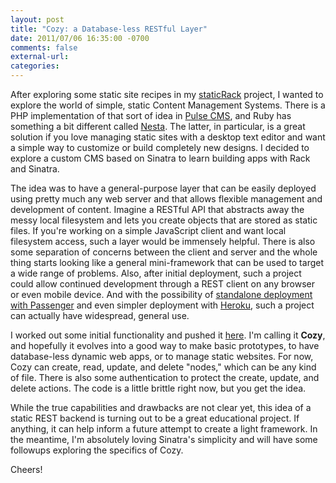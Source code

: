 ```yaml
---
layout: post
title: "Cozy: a Database-less RESTful Layer"
date: 2011/07/06 16:35:00 -0700
comments: false
external-url:
categories:
---
```



After exploring some static site recipes in my [staticRack][1] project, I wanted 
to explore the world of simple, static Content Management Systems. There is 
a PHP implementation of that sort of idea in [Pulse CMS][2], and Ruby has something 
a bit different called [Nesta][3]. The latter, in particular, is a great solution 
if you love managing static sites with a desktop text editor and want a simple 
way to customize or build completely new designs. I decided to explore a custom 
CMS based on Sinatra to learn building apps with Rack and Sinatra.

The idea was to have a general-purpose layer that can be easily deployed using 
pretty much any web server and that allows flexible management and development 
of content. Imagine a RESTful API that abstracts away the messy local filesystem 
and lets you create objects that are stored as static files. If you're working 
on a simple JavaScript client and want local filesystem access, such a layer 
would be immensely helpful. There is also some separation of concerns between 
the client and server and the whole thing starts looking like a general mini-framework 
that can be used to target a wide range of problems. Also, after initial deployment, 
such a project could allow continued development through a REST client on any 
browser or even mobile device. And with the possibility of [standalone deployment 
with Passenger][4] and even simpler deployment with [Heroku][5], such a project 
can actually have widespread, general use.

I worked out some initial functionality and pushed it [here][6]. I'm calling 
it **Cozy**, and hopefully it evolves into a good way to make basic prototypes, 
to have database-less dynamic web apps, or to manage static websites. For now, 
Cozy can create, read, update, and delete "nodes," which can be any kind of 
file. There is also some authentication to protect the create, update, and 
delete actions. The code is a little brittle right now, but you get the idea. 

While the true capabilities and drawbacks are not clear yet, this idea of a 
static REST backend is turning out to be a great educational project. If anything, 
it can help inform a future attempt to create a light framework. In the meantime, 
I'm absolutely loving Sinatra's simplicity and will have some followups exploring 
the specifics of Cozy.

Cheers!



[1]: https://github.com/gnarmis/staticRack
[2]: http://pulsecms.com/
[3]: http://nestacms.com/
[4]: http://www.modrails.com/documentation/Users%20guide%20Standalone.html
[5]: http://www.heroku.com/
[6]: https://github.com/gnarmis/cozy